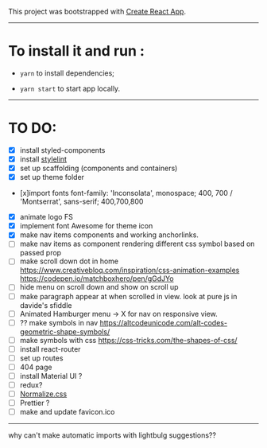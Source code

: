 This project was bootstrapped with [Create React App](https://github.com/facebook/create-react-app).

---

# To install it and run :

- `yarn` to install dependencies;

- `yarn start` to start app locally.

---

# TO DO:

- [x] install styled-components
- [x] install [stylelint](https://github.com/styled-components/stylelint-processor-styled-components)
- [x] set up scaffolding (components and containers)
- [x] set up theme folder
- [x]import fonts font-family: 'Inconsolata', monospace; 400, 700 / 'Montserrat', sans-serif; 400,700,800
- [x] animate logo FS
- [x] implement font Awesome for theme icon
- [x] make nav items components and working anchorlinks.
- [ ] make nav items as component rendering different css symbol based on passed prop
- [ ] make scroll down dot in home https://www.creativebloq.com/inspiration/css-animation-examples https://codepen.io/matchboxhero/pen/gGdJYo
- [ ] hide menu on scroll down and show on scroll up
- [ ] make paragraph appear at when scrolled in view. look at pure js in davide's sfiddle
- [ ] Animated Hamburger menu -> X for nav on responsive view.
- [ ] ?? make symbols in nav https://altcodeunicode.com/alt-codes-geometric-shape-symbols/
- [ ] make symbols with css https://css-tricks.com/the-shapes-of-css/
- [ ] install react-router
- [ ] set up routes
- [ ] 404 page
- [ ] install Material UI ?
- [ ] redux?
- [ ] [Normalize.css](http://necolas.github.io/normalize.css/)
- [ ] Prettier ?
- [ ] make and update favicon.ico

---

why can't make automatic imports with lightbulg suggestions??
